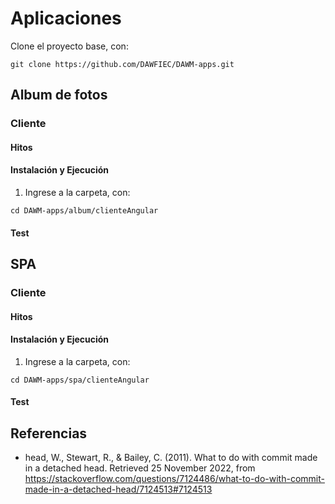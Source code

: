 # Aplicaciones

Clone el proyecto base, con:
```
git clone https://github.com/DAWFIEC/DAWM-apps.git
```

## Album de fotos

### Cliente

#### Hitos

#### Instalación y Ejecución

1. Ingrese a la carpeta, con:
```
cd DAWM-apps/album/clienteAngular
```

#### Test

## SPA

### Cliente

#### Hitos

#### Instalación y Ejecución

1. Ingrese a la carpeta, con:
```
cd DAWM-apps/spa/clienteAngular
```

#### Test

## Referencias

* head, W., Stewart, R., & Bailey, C. (2011). What to do with commit made in a detached head. Retrieved 25 November 2022, from https://stackoverflow.com/questions/7124486/what-to-do-with-commit-made-in-a-detached-head/7124513#7124513
